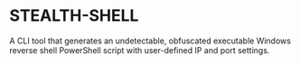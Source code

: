 # STEALTH-SHELL
A CLI tool that generates an undetectable, obfuscated executable Windows reverse shell PowerShell script with user-defined IP and port settings.
